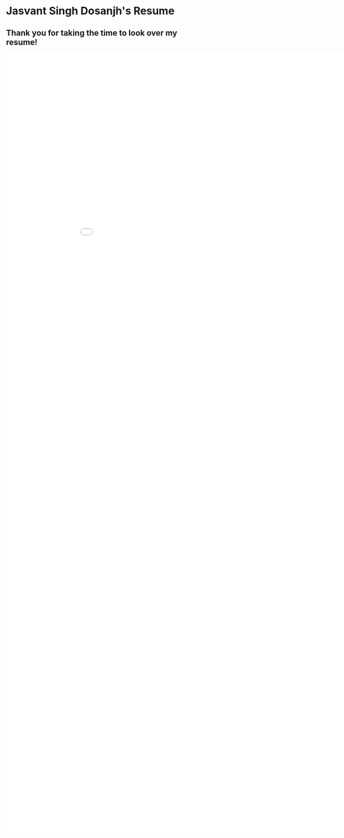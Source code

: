 # Jasvant Singh Dosanjh's Resume
## Thank you for taking the time to look over my resume!

<html>
<head>
  <meta http-equiv="content-type" content="text/html; charset=utf-8">
  <title> Jasvant's Resume </title>
</head>
  <embed src="JasvantSinghDosanjhResume.pdf" width="1000px" height="2100px" />
  <body style="width:100%; height:100%; margin:0;">
 <!--   <iframe src="https://docs.google.com/gview?url=https://github.com/jsdosanj/resume/raw/master/JasvantSinghDosanjhResume.pdf&embedded=true" style="width:600px; height:500px;" frameborder="0"></iframe> -->
  </body>
</html>
